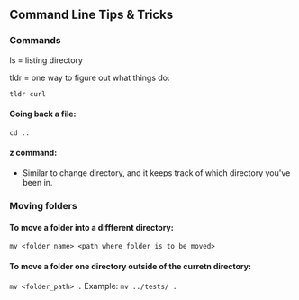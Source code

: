 ## Command Line Tips & Tricks

### Commands

ls = listing directory

tldr = one way to figure out what things do:

```tldr curl```

#### Going back a file:
```cd ..```

#### z command:
* Similar to change directory, and it keeps track of which directory you've been in.


### Moving folders
#### To move a folder into a diffferent directory:
```mv <folder_name> <path_where_folder_is_to_be_moved>```

#### To move a folder one directory outside of the curretn directory:
```mv <folder_path> .```
Example: `mv ../tests/ .`




